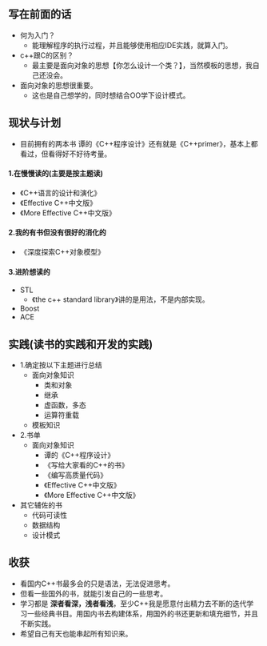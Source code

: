 ##  写在前面的话
+ 何为入门？
	+ 能理解程序的执行过程，并且能够使用相应IDE实践，就算入门。
+ c++跟C的区别？
	+ 最主要是面向对象的思想【你怎么设计一个类？】，当然模板的思想，我自己还没会。
+ 面向对象的思想很重要。
	+ 这也是自己想学的，同时想结合OO学下设计模式。

##  现状与计划
+ 目前拥有的两本书 谭的《C++程序设计》还有就是《C++primer》，基本上都看过，但看得好不好待考量。

####  1.在慢慢读的(主要是按主题读)
+ 《C++语言的设计和演化》
+ 《Effective C++中文版》
+ 《More Effective C++中文版》


####  2.我的有书但没有很好的消化的
+ 《深度探索C++对象模型》


####  3.进阶想读的
+ STL
	+ 《the c++ standard library》讲的是用法，不是内部实现。
+ Boost
+ ACE


##  实践(读书的实践和开发的实践)
+ 1.确定按以下主题进行总结
	+ 面向对象知识
		+ 类和对象
		+ 继承
    	+ 虚函数，多态
		+ 运算符重载
	+ 模板知识
+ 2.书单
	+ 面向对象知识
		+ 谭的《C++程序设计》
		+ 《写给大家看的C++的书》
		+ 《编写高质量代码》
		+ 《Effective C++中文版》
		+ 《More Effective C++中文版》
+ 其它辅佐的书
	+ 代码可读性
	+ 数据结构
	+ 设计模式


## 收获
+ 看国内C++书最多会的只是语法，无法促进思考。
+ 但看一些国外的书，就能引发自己的一些思考。
+ 学习都是 **深者看深，浅者看浅**，至少C++我是愿意付出精力去不断的迭代学习一些经典书目。用国内书去构建体系，用国外的书还更新和填充细节，并且不断实践。
+ 希望自己有天也能串起所有知识来。